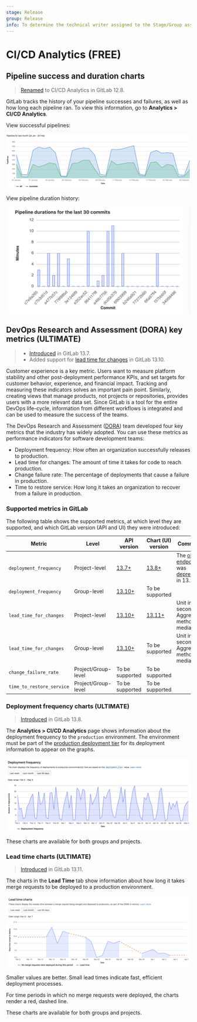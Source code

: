 ```yaml
---
stage: Release
group: Release
info: To determine the technical writer assigned to the Stage/Group associated with this page, see https://about.gitlab.com/handbook/engineering/ux/technical-writing/#assignments
---
```


# CI/CD Analytics **(FREE)**

## Pipeline success and duration charts

> [Renamed](https://gitlab.com/gitlab-org/gitlab/-/issues/38318) to CI/CD Analytics in GitLab 12.8.

GitLab tracks the history of your pipeline successes and failures, as well as how long each pipeline
ran. To view this information, go to **Analytics > CI/CD Analytics**.

View successful pipelines:

![Successful pipelines](img/pipelines_success_chart.png)

View pipeline duration history:

![Pipeline duration](img/pipelines_duration_chart.png)

## DevOps Research and Assessment (DORA) key metrics **(ULTIMATE)**

> - [Introduced](https://gitlab.com/gitlab-org/gitlab/-/issues/275991) in GitLab 13.7.
> - Added support for [lead time for changes](https://gitlab.com/gitlab-org/gitlab/-/issues/291746) in GitLab 13.10.

Customer experience is a key metric. Users want to measure platform stability and other
post-deployment performance KPIs, and set targets for customer behavior, experience, and financial
impact. Tracking and measuring these indicators solves an important pain point. Similarly, creating
views that manage products, not projects or repositories, provides users with a more relevant data set.
Since GitLab is a tool for the entire DevOps life-cycle, information from different workflows is
integrated and can be used to measure the success of the teams.

The DevOps Research and Assessment ([DORA](https://cloud.google.com/blog/products/devops-sre/the-2019-accelerate-state-of-devops-elite-performance-productivity-and-scaling))
team developed four key metrics that the industry has widely adopted. You can use these metrics as
performance indicators for software development teams:

- Deployment frequency: How often an organization successfully releases to production.
- Lead time for changes: The amount of time it takes for code to reach production.
- Change failure rate: The percentage of deployments that cause a failure in production.
- Time to restore service: How long it takes an organization to recover from a failure in
  production.

### Supported metrics in GitLab

The following table shows the supported metrics, at which level they are supported, and which GitLab version (API and UI) they were introduced:

| Metric                    | Level               | API version                          | Chart (UI) version                    | Comments  |
|---------------------------|---------------------|--------------------------------------|---------------------------------------|-----------|
| `deployment_frequency`    | Project-level       | [13.7+](../../api/dora/metrics.md)   | [13.8+](#deployment-frequency-charts) | The [old API endpoint](../../api/dora4_project_analytics.md) was [deprecated](https://gitlab.com/gitlab-org/gitlab/-/issues/323713) in 13.10. |
| `deployment_frequency`    | Group-level         | [13.10+](../../api/dora/metrics.md)  | To be supported                       | |
| `lead_time_for_changes`   | Project-level       | [13.10+](../../api/dora/metrics.md)  | [13.11+](#lead-time-charts)           | Unit in seconds. Aggregation method is median. |
| `lead_time_for_changes`   | Group-level         |  [13.10+](../../api/dora/metrics.md) | To be supported                       | Unit in seconds. Aggregation method is median. |
| `change_failure_rate`     | Project/Group-level |  To be supported                     | To be supported                       | |
| `time_to_restore_service` | Project/Group-level |  To be supported                     | To be supported                       | |

### Deployment frequency charts **(ULTIMATE)**

> [Introduced](https://gitlab.com/gitlab-org/gitlab/-/issues/275991) in GitLab 13.8.

The **Analytics > CI/CD Analytics** page shows information about the deployment
frequency to the `production` environment. The environment must be part of the
[production deployment tier](../../ci/environments/index.md#deployment-tier-of-environments)
for its deployment information to appear on the graphs.

![Deployment frequency](img/deployment_frequency_charts_v13_12.png)

These charts are available for both groups and projects.

### Lead time charts **(ULTIMATE)**

> [Introduced](https://gitlab.com/gitlab-org/gitlab/-/issues/250329) in GitLab 13.11.

The charts in the **Lead Time** tab show information about how long it takes
merge requests to be deployed to a production environment.

![Lead time](img/lead_time_chart_v13_11.png)

Smaller values are better. Small lead times indicate fast, efficient deployment
processes.

For time periods in which no merge requests were deployed, the charts render a
red, dashed line.

These charts are available for both groups and projects.
